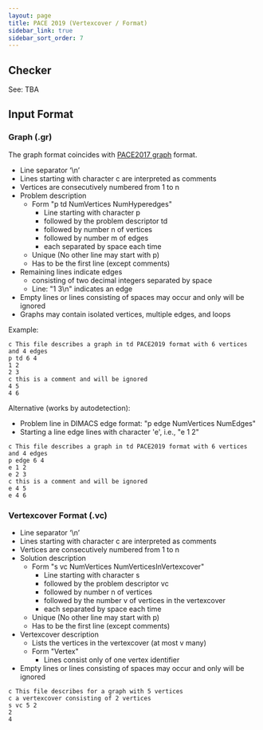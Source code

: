 ```yaml
---
layout: page
title: PACE 2019 (Vertexcover / Format) 
sidebar_link: true
sidebar_sort_order: 7
---
```


## Checker
See: TBA

## Input Format

### Graph (.gr)

The graph format coincides with [PACE2017 graph](https://pacechallenge.wordpress.com/pace-2017/track-a-treewidth/) format.

* Line separator ‘\n’
* Lines starting with character c are interpreted as comments
* Vertices are consecutively numbered from 1 to n
* Problem description
  * Form "p td NumVertices NumHyperedges"
    * Line starting with character p 
    * followed by the problem descriptor td 
    * followed by number n of vertices
    * followed by number m of edges
    * each separated by space each time
  * Unique (No other line may start with p)
  * Has to be the first line (except comments)
* Remaining lines indicate edges
  * consisting of two decimal integers separated by space
  * Line: "1 3\n" indicates an edge
* Empty lines or lines consisting of spaces may occur and only will be ignored  
* Graphs may contain isolated vertices, multiple edges, and loops

Example:

```AsciiDoc
c This file describes a graph in td PACE2019 format with 6 vertices and 4 edges
p td 6 4
1 2
2 3
c this is a comment and will be ignored
4 5
4 6
```

Alternative (works by autodetection):
* Problem line in DIMACS edge format: "p edge NumVertices NumEdges"
* Starting a line edge lines with character 'e', i.e., "e 1 2"

```AsciiDoc
c This file describes a graph in td PACE2019 format with 6 vertices and 4 edges
p edge 6 4
e 1 2
e 2 3
c this is a comment and will be ignored
e 4 5
e 4 6
```



### Vertexcover Format (.vc)

* Line separator ‘\n’
* Lines starting with character c are interpreted as comments
* Vertices are consecutively numbered from 1 to n
* Solution description
  * Form "s vc NumVertices NumVerticesInVertexcover"
    * Line starting with character s
    * followed by the problem descriptor vc
    * followed by number n of vertices
    * followed by the number v of vertices in the vertexcover
    * each separated by space each time
  * Unique (No other line may start with p)
  * Has to be the first line (except comments)
* Vertexcover description
  * Lists the vertices in the vertexcover (at most v many)
  * Form "Vertex"
    * Lines consist only of one vertex identifier
* Empty lines or lines consisting of spaces may occur and only will be ignored  


```AsciiDoc
c This file describes for a graph with 5 vertices
c a vertexcover consisting of 2 vertices 
s vc 5 2
2
4
```
